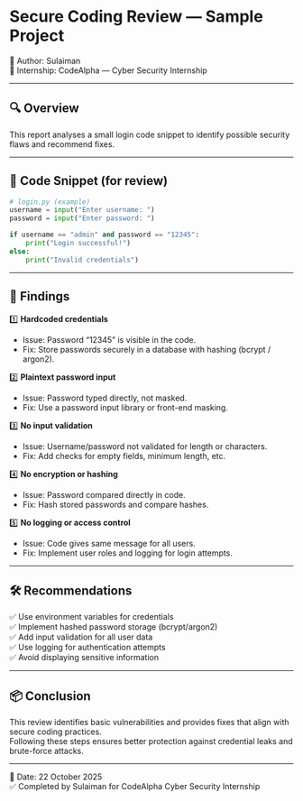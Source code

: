 # Secure Coding Review — Sample Project
👤 Author: Sulaiman  
🏢 Internship: CodeAlpha — Cyber Security Internship  

---

## 🔍 Overview
This report analyses a small login code snippet to identify possible security flaws and recommend fixes.

---

## 🧩 Code Snippet (for review)
```python
# login.py (example)
username = input("Enter username: ")
password = input("Enter password: ")

if username == "admin" and password == "12345":
    print("Login successful!")
else:
    print("Invalid credentials")
```

---

## 🚨 Findings

1️⃣ **Hardcoded credentials**  
- Issue: Password “12345” is visible in the code.  
- Fix: Store passwords securely in a database with hashing (bcrypt / argon2).

2️⃣ **Plaintext password input**  
- Issue: Password typed directly, not masked.  
- Fix: Use a password input library or front-end masking.

3️⃣ **No input validation**  
- Issue: Username/password not validated for length or characters.  
- Fix: Add checks for empty fields, minimum length, etc.

4️⃣ **No encryption or hashing**  
- Issue: Password compared directly in code.  
- Fix: Hash stored passwords and compare hashes.

5️⃣ **No logging or access control**  
- Issue: Code gives same message for all users.  
- Fix: Implement user roles and logging for login attempts.

---

## 🛠️ Recommendations

✅ Use environment variables for credentials  
✅ Implement hashed password storage (bcrypt/argon2)  
✅ Add input validation for all user data  
✅ Use logging for authentication attempts  
✅ Avoid displaying sensitive information

---

## 📦 Conclusion
This review identifies basic vulnerabilities and provides fixes that align with secure coding practices.  
Following these steps ensures better protection against credential leaks and brute-force attacks.

---

📅 Date: 22 October 2025  
✅ Completed by Sulaiman for CodeAlpha Cyber Security Internship
